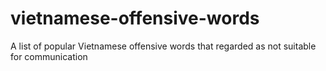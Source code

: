 # vietnamese-offensive-words
A list of popular Vietnamese offensive words that regarded as not suitable for communication
